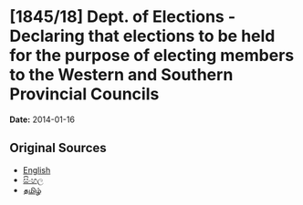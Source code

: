 # [1845/18] Dept. of Elections - Declaring that elections to be held for the purpose of electing members to the Western and Southern Provincial Councils

**Date:** 2014-01-16

## Original Sources

- [English](https://documents.gov.lk/view/extra-gazettes/2014/1/1845-18_E.pdf)
- [සිංහල](https://documents.gov.lk/view/extra-gazettes/2014/1/1845-18_S.pdf)
- [தமிழ்](https://documents.gov.lk/view/extra-gazettes/2014/1/1845-18_T.pdf)

